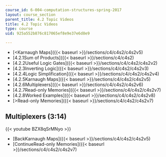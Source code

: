 ```yaml
---
course_id: 6-004-computation-structures-spring-2017
layout: course_section
parent_title: 4.2 Topic Videos
title: 4.2 Topic Videos
type: course
uid: 925a552b876c817065ef8e9e37e6d8e9

---
```


*   [<Karnaugh Maps]({{< baseurl >}}/sections/c4/c4s2/c4s2v5)
*   [4.2.1Sum of Products]({{< baseurl >}}/sections/c4/c4s2)
*   [4.2.2Useful Logic Gates]({{< baseurl >}}/sections/c4/c4s2/c4s2v2)
*   [4.2.3Inverting Logic]({{< baseurl >}}/sections/c4/c4s2/c4s2v3)
*   [4.2.4Logic Simplification]({{< baseurl >}}/sections/c4/c4s2/c4s2v4)
*   [4.2.5Karnaugh Maps]({{< baseurl >}}/sections/c4/c4s2/c4s2v5)
*   [4.2.6Multiplexers]({{< baseurl >}}/sections/c4/c4s2/c4s2v6)
*   [4.2.7Read-only Memories]({{< baseurl >}}/sections/c4/c4s2/c4s2v7)
*   [4.2.8Worked Examples]({{< baseurl >}}/sections/c4/c4s2/c4s2v8)
*   [\>Read-only Memories]({{< baseurl >}}/sections/c4/c4s2/c4s2v7)

Multiplexers (3:14)
-------------------

{{< youtube BZX8qSrMNyo >}}

*   [BackKarnaugh Maps]({{< baseurl >}}/sections/c4/c4s2/c4s2v5)
*   [ContinueRead-only Memories]({{< baseurl >}}/sections/c4/c4s2/c4s2v7)